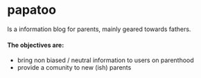 # papatoo
Is a information blog for parents, mainly geared towards fathers.
#### The objectives are:
- bring non biased / neutral information to users on parenthood
- provide a comunity to new (ish) parents

